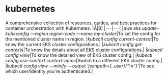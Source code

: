 # kubernetes
A comprehensive collection of resources, guides, and best practices for container orchestration with Kubernetes.
|A|B|
|---|---|
|*aws eks update-kubeconfig —region region-code —name my-cluster*|To set the config for the mentioned cluster name in region.
|*kubectl config current-context*|To know the current EKS cluster configurations.|
|*kubectl config get-contexts*|To know the details about all EKS cluster configurations.|
|*kubectl config view*|To know the detailed view of EKS cluster config.|
|*kubectl config use-context context-name*|Switch to a different EKS cluster config.|
|*kubectl config view —minify —output 'jsonpath={..user}{"\n"}'*|To see which user/identity you're authenticated.|
